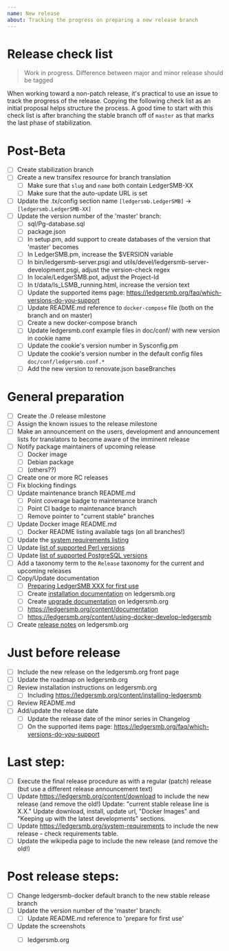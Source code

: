```yaml
---
name: New release
about: Tracking the progress on preparing a new release branch
---
```


# Release check list 

> Work in progress. Difference between major and minor release should be tagged

When working toward a non-patch release, it's practical to use an issue to track the progress of the release. Copying the following check list as an initial proposal helps structure the process. A good time to start with this check list is after branching the stable branch off of `master` as that marks the last phase of stabilization.


# Post-Beta

* [ ] Create stabilization branch
* [ ] Create a new transifex resource for branch translation
  * [ ] Make sure that `slug` and `name` both contain LedgerSMB-XX
  * [ ] Make sure that the auto-update URL is set
* [ ] Update the .tx/config section name `[ledgersmb.LedgerSMB]` -> `[ledgersmb.LedgerSMB-XX]`
* [ ] Update the version number of the 'master' branch:
  * [ ] sql/Pg-database.sql
  * [ ] package.json
  * [ ] In setup.pm, add support to create databases of the version that 'master' becomes
  * [ ] In LedgerSMB.pm, increase the $VERSION variable
  * [ ] In bin/ledgersmb-server.psgi and utils/devel/ledgersmb-server-development.psgi, adjust the version-check regex
  * [ ] In locale/LedgerSMB.pot, adjust the Project-Id
  * [ ] In t/data/Is_LSMB_running.html, increase the version text
  * [ ] Update the supported items page: https://ledgersmb.org/faq/which-versions-do-you-support
  * [ ] Update README.md reference to `docker-compose` file (both on the branch and on master)
  * [ ] Create a new docker-compose branch
  * [ ] Update ledgersmb.conf example files in doc/conf/ with new version in cookie name
  * [ ] Update the cookie's version number in Sysconfig.pm
  * [ ] Update the cookie's version number in the default config files `doc/conf/ledgersmb.conf.*`
  * [ ] Add the new version to renovate.json baseBranches

# General preparation

* [ ] Create the .0 release milestone
* [ ] Assign the known issues to the release milestone
* [ ] Make an announcement on the users, development and announcement lists for translators to become aware of the imminent release
* [ ] Notify package maintainers of upcoming release
  * [ ] Docker image
  * [ ] Debian package
  * [ ] (others??)
* [ ] Create one or more RC releases
* [ ] Fix blocking findings
* [ ] Update maintenance branch README.md
  * [ ] Point coverage badge to maintenance branch
  * [ ] Point CI badge to maintenance branch
  * [ ] Remove pointer to "current stable" branches
* [ ] Update Docker image README.md
  * [ ] Docker README listing available tags (on all branches!)
* [ ] Update the [system requirements listing](https://ledgersmb.org/content/system-requirements)
* [ ] Update [list of supported Perl versions](https://ledgersmb.org/faq/which-versions-perl-does-ledgersmb-support)
* [ ] Update [list of supported PostgreSQL versions](https://ledgersmb.org/faq/installation/what-versions-postgresql-does-ledgersmb-support)
* [ ] Add a taxonomy term to the `Release` taxonomy for the current and upcoming releases
* [ ] Copy/Update documentation
  * [ ] [Preparing LedgerSMB XXX for first use](https://ledgersmb.org/content/preparing-ledgersmb-17-first-use)
  * [ ] Create [installation documentation](https://ledgersmb.org/content/installing-ledgersmb-17) on ledgersmb.org
  * [ ] Create [upgrade documentation](https://ledgersmb.org/content/upgrade-ledgersmb-17-16-or-15) on ledgersmb.org
  * [ ] https://ledgersmb.org/content/documentation
  * [ ] https://ledgersmb.org/content/using-docker-develop-ledgersmb
* [ ] Create [release notes](https://ledgersmb.org/content/16-release-notes) on ledgersmb.org

# Just before release

* [ ] Include the new release on the ledgersmb.org front page
* [ ] Update the roadmap on ledgersmb.org
* [ ] Review installation instructions on ledgersmb.org
  * [ ] Including https://ledgersmb.org/content/installing-ledgersmb
* [ ] Review README.md
* [ ] Add/update the release date
  * [ ] Update the release date of the minor series in Changelog
  * [ ] On the supported items page: https://ledgersmb.org/faq/which-versions-do-you-support

# Last step:

* [ ] Execute the final release procedure as with a regular (patch) release (but use a different release announcement text)
* [ ] Update https://ledgersmb.org/content/download to include the new release (and remove the old!)
      Update: "current stable release line is X.X."  Update download, install, update url, "Docker Images" and 
      "Keeping up with the latest developments" sections.
* [ ] Update https://ledgersmb.org/system-requirements to include the new release - check requirements table.
* [ ] Update the wikipedia page to include the new release (and remove the old!)

# Post release steps:

* [ ] Change ledgersmb-docker default branch to the new stable release branch
* [ ] Update the version number of the 'master' branch:
  * [ ] Update README.md reference to 'prepare for first use'
* [ ] Update the screenshots
  * [ ] ledgersmb.org

